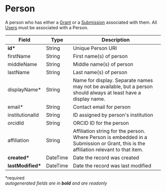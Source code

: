# Person

A person who has either a [Grant](Grant.md) or a [Submission](Submission.md) associated with them. All [Users](User.md) must be associated with a Person.

| Field  		| Type  		| Description |
| ------------- | ------------- | ------------- |
| __id*__ | String | Unique Person URI |
| firstName | String | First name(s) of person |
| middleName | String | Middle name(s) of person |
| lastName | String | Last name(s) of person |
| displayName* | String | Name for display. Separate names may not be available, but a person should always at least have a display name. |
| email* | String | Contact email for person |
| institutionalId | String | ID assigned by person's institution |
| orcidId | String | ORCID ID for the person |
| affiliation | String | Affiliation string for the person. Where Person is embedded in a Submission or Grant, this is the affiliation relevant to that item.  |
| __created*__ | DateTime | Date the record was created |
| __lastModified*__ | DateTime | Date the record was last modified |

*required  
_autogenerated fields are in **bold** and are readonly_